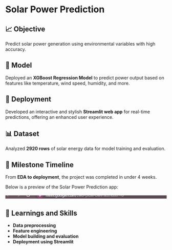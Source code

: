 # Solar Power Prediction

## 📈 Objective
Predict solar power generation using environmental variables with high accuracy.

## 🚀 Model
Deployed an **XGBoost Regression Model** to predict power output based on features like temperature, wind speed, humidity, and more.

## 🎨 Deployment
Developed an interactive and stylish **Streamlit web app** for real-time predictions, offering an enhanced user experience.

## 📊 Dataset
Analyzed **2920 rows** of solar energy data for model training and evaluation.

## 📅 Milestone Timeline
From **EDA to deployment**, the project was completed in under 4 weeks.

Below is a preview of the Solar Power Prediction app:

![Solar Power Prediction](images/solar_power_prediction.png)

## 🔗 Learnings and Skills
- **Data preprocessing**
- **Feature engineering**
- **Model building and evaluation**
- **Deployment using Streamlit**

